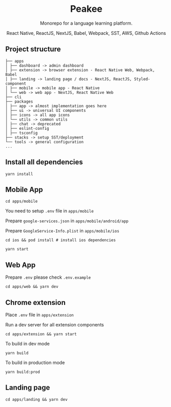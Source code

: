 <h1 align="center">Peakee</h1>
<p align="center">Monorepo for a language learning platform.</p>
<p align="center">React Native, ReactJS, NextJS, Babel, Webpack, SST, AWS, Github Actions</p>

## Project structure

```
├── apps
│ ├── dashboard -> admin dashboard
│ ├── extension -> browser extension - React Native Web, Webpack, Babel
│ ├── landing -> landing page / docs - NextJS, ReactJS, Styled-component
│ ├── mobile -> mobile app - React Native
│ └── web -> web app - NextJS, React Native Web
├── cli
├── packages
│ ├── app -> almost implementation goes here
│ ├── ui -> universal UI components
│ ├── icons -> all app icons
│ └── utils -> common utils
│ ├── chat -> deprecated
│ ├── eslint-config
│ ├── tsconfig
├── stacks -> setup SST/deployment
└── tools -> general configuration
...
```

## Install all dependencies

```
yarn install
```

## Mobile App

```
cd apps/mobile
```

You need to setup `.env` file in `apps/mobile`

Prepare `google-services.json` in `apps/mobile/android/app`

Prepare `GoogleService-Info.plist` in `apps/mobile/ios`

```
cd ios && pod install # install ios dependencies
```

```
yarn start
```

## Web App

Prepare `.env` please check `.env.example`

```
cd apps/web && yarn dev
```

## Chrome extension

Place `.env` file in `apps/extension`

Run a dev server for all extension components

```
cd apps/extension && yarn start
```

To build in dev mode

```
yarn build
```

To build in production mode

```
yarn build:prod
```

## Landing page

```
cd apps/landing && yarn dev
```
